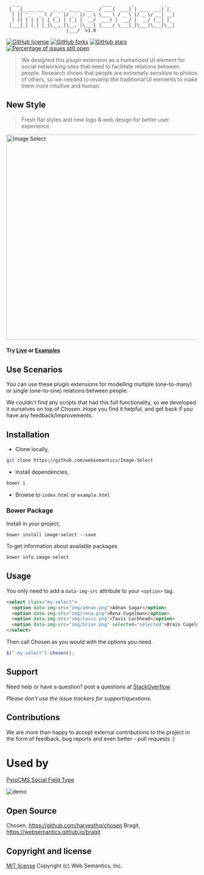 ```
  ___                              ____       _           _
 |_ _|_ __ ___   __ _  __ _  ___  / ___|  ___| | ___  ___| |_
  | || '_ ` _ \ / _` |/ _` |/ _ \ \___ \ / _ \ |/ _ \/ __| __|
  | || | | | | | (_| | (_| |  __/  ___) |  __/ |  __/ (__| |_
 |___|_| |_| |_|\__,_|\__, |\___| |____/ \___|_|\___|\___|\__|
                      |___/  v1.8
```

[![GitHub license](https://img.shields.io/badge/license-MIT-blue.svg)](https://raw.githubusercontent.com/websemantics/Image-Select/master/LICENSE) [![GitHub forks](https://img.shields.io/github/forks/websemantics/Image-Select.svg)](https://github.com/websemantics/Image-Select/network) [![GitHub stars](https://img.shields.io/github/stars/websemantics/Image-Select.svg)](https://github.com/websemantics/Image-Select/stargazers)
[![Percentage of issues still open](https://isitmaintained.com/badge/open/websemantics/Image-Select.svg)](https://isitmaintained.com/project/websemantics/Image-Select "Percentage of issues still open")

> We designed this plugin extension as a humanized UI element for social networking sites that need to facilitate relations between people. Research shows that people are extremely sensitive to photos of others, so we needed to revamp the traditional UI elements to make them more intuitive and human.


## New Style
> Fresh flat styles and new logo & web design for better user experience

<img src="https://websemantics.github.io/Image-Select/img/sample-w540@2x.png" style="width:540px" alt="Image Select"/>

#### Try [Live](https://websemantics.github.io/Image-Select/) or [Examples](https://websemantics.github.io/Image-Select/example.html)


## Use Scenarios

You can use these plugin extensions for modelling multiple (one-to-many) or single (one-to-one) relations between people.

We couldn't find any scripts that had this full functionality, so we developed it ourselves on top of Chosen. Hope you find it helpful, and get back if you have any feedback/improvements.


## Installation

- Clone locally,

```bash
git clone https://github.com/websemantics/Image-Select
```

- Install dependencies,

```bash
bower i
```

- Browse to `index.html` or `example.html`


### Bower Package

Install in your project,

```
bower install image-select --save
```

To get information about available packages

```bash
bower info image-select
```

## Usage

You only need to add a `data-img-src` attribute to your `<option>` tag.

```html
<select class="my-select">
  <option data-img-src="img/adnan.png">Adnan Sagar</option>
  <option data-img-src="img/rena.png">Rena Cugelman</option>
  <option data-img-src="img/tavis.png">Tavis Lochhead</option>
  <option data-img-src="img/brian.png" selected="selected">Brain Cugelman</option>
</select>
```

Then call Chosen as you would with the options you need.

```javascript
$(".my-select").chosen();
```


## Support

Need help or have a question? post a questions at [StackOverflow](https://stackoverflow.com/questions/tagged/image-select)

*Please don't use the issue trackers for support/questions.*


## Contributions

We are more than happy to accept external contributions to the project in the form of feedback, bug reports and even better - pull requests :)


# Used by

[PyroCMS Social Field Type](https://github.com/websemantics/social-field_type)

![demo](https://raw.githubusercontent.com/websemantics/Image-Select/master/img/social_field_type.gif)


## Open Source
Chosen, https://github.com/harvesthq/chosen
Bragit, https://websemantics.github.io/bragit


## Copyright and license

[MIT license](https://opensource.org/licenses/mit-license.php)
Copyright (c) Web Semantics, Inc.
